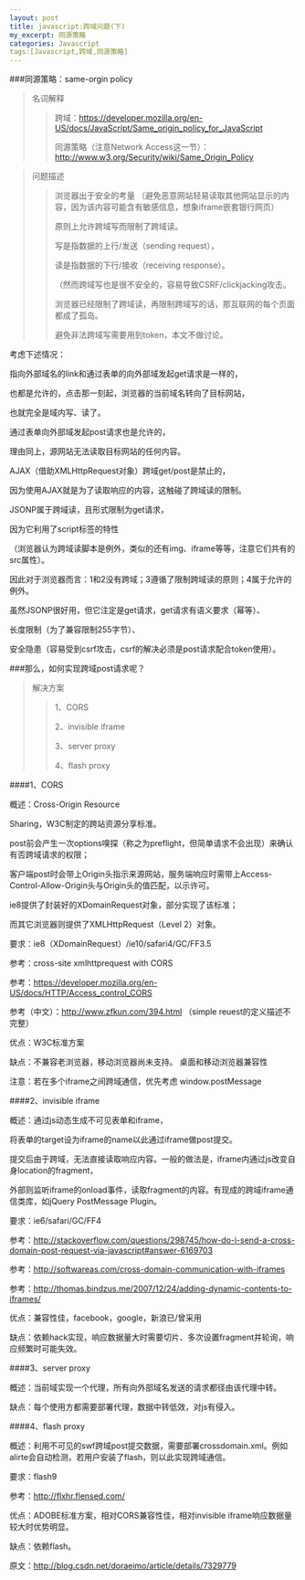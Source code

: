```yaml
---
layout: post
title: javascript:跨域问题(下)
my_excerpt: 同源策略
categories: Javascript
tags:[Javascript,跨域,同源策略]
---
```


###同源策略：same-orgin policy

>名词解释
>
>>跨域：https://developer.mozilla.org/en-US/docs/JavaScript/Same_origin_policy_for_JavaScript
>>
>>同源策略（注意Network Access这一节）：http://www.w3.org/Security/wiki/Same_Origin_Policy

>问题描述
>
>>浏览器出于安全的考量
>>（避免恶意网站轻易读取其他网站显示的内容，因为该内容可能含有敏感信息，想象iframe嵌套银行网页）
>>
>>原则上允许跨域写而限制了跨域读。
>>
>>写是指数据的上行/发送（sending request），
>>
>>读是指数据的下行/接收（receiving response）。
>>
>>（然而跨域写也是很不安全的，容易导致CSRF/clickjacking攻击。
>>
>>浏览器已经限制了跨域读，再限制跨域写的话，那互联网的每个页面都成了孤岛。
>>
>>避免非法跨域写需要用到token，本文不做讨论。


考虑下述情况：

指向外部域名的link和通过表单的向外部域发起get请求是一样的，

也都是允许的，点击那一刻起，浏览器的当前域名转向了目标网站，

也就完全是域内写、读了。

通过表单向外部域发起post请求也是允许的，

理由同上，源网站无法读取目标网站的任何内容。

AJAX（借助XMLHttpRequest对象）跨域get/post是禁止的，

因为使用AJAX就是为了读取响应的内容，这触碰了跨域读的限制。

JSONP属于跨域读，且形式限制为get请求，

因为它利用了script标签的特性

（浏览器认为跨域读脚本是例外，类似的还有img、iframe等等，注意它们共有的src属性）。


因此对于浏览器而言：1和2没有跨域；3遵循了限制跨域读的原则；4属于允许的例外。


虽然JSONP很好用，但它注定是get请求，get请求有语义要求（幂等）、

长度限制（为了兼容限制255字节）、

安全隐患（容易受到csrf攻击，csrf的解决必须是post请求配合token使用）。


###那么，如何实现跨域post请求呢？

>解决方案
>>1、CORS
>>
>>2、invisible iframe
>>
>>3、server proxy 
>>
>>4、flash proxy

####1、CORS

概述：Cross-Origin Resource

Sharing，W3C制定的跨站资源分享标准。

post前会产生一次options嗅探（称之为preflight，但简单请求不会出现）来确认有否跨域请求的权限；

客户端post时会带上Origin头指示来源网站，服务端响应时需带上Access-Control-Allow-Origin头与Origin头的值匹配，以示许可。

ie8提供了封装好的XDomainRequest对象，部分实现了该标准；

而其它浏览器则提供了XMLHttpRequest（Level 2）对象。

要求：ie8（XDomainRequest）/ie10/safari4/GC/FF3.5

参考：cross-site xmlhttprequest with CORS

参考：https://developer.mozilla.org/en-US/docs/HTTP/Access_control_CORS 

参考（中文）：http://www.zfkun.com/394.html （simple reuest的定义描述不完整）

优点：W3C标准方案

缺点：不兼容老浏览器，移动浏览器尚未支持。   桌面和移动浏览器兼容性

注意：若在多个iframe之间跨域通信，优先考虑 window.postMessage

####2、invisible iframe

概述：通过js动态生成不可见表单和iframe，

将表单的target设为iframe的name以此通过iframe做post提交。

提交后由于跨域，无法直接读取响应内容。一般的做法是，iframe内通过js改变自身location的fragment，

外部则监听iframe的onload事件，读取fragment的内容。有现成的跨域iframe通信类库，如jQuery PostMessage Plugin。

要求：ie6/safari/GC/FF4

参考：http://stackoverflow.com/questions/298745/how-do-i-send-a-cross-domain-post-request-via-javascript#answer-6169703

参考：http://softwareas.com/cross-domain-communication-with-iframes

参考：http://thomas.bindzus.me/2007/12/24/adding-dynamic-contents-to-iframes/

优点：兼容性佳，facebook，google，新浪已/曾采用

缺点：依赖hack实现，响应数据量大时需要切片、多次设置fragment并轮询，响应频繁时可能失效。

####3、server proxy 

概述：当前域实现一个代理，所有向外部域名发送的请求都径由该代理中转。

缺点：每个使用方都需要部署代理，数据中转低效，对js有侵入。

####4、flash proxy

概述：利用不可见的swf跨域post提交数据，需要部署crossdomain.xml。例如alirte会自动检测，若用户安装了flash，则以此实现跨域通信。

要求：flash9

参考：http://flxhr.flensed.com/

优点：ADOBE标准方案，相对CORS兼容性佳，相对invisible iframe响应数据量较大时优势明显。

缺点：依赖flash。

原文：http://blog.csdn.net/doraeimo/article/details/7329779
